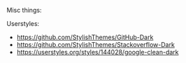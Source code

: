 Misc things:

Userstyles:
* https://github.com/StylishThemes/GitHub-Dark
* https://github.com/StylishThemes/Stackoverflow-Dark
* https://userstyles.org/styles/144028/google-clean-dark
